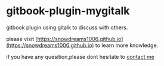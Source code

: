 # gitbook-plugin-mygitalk

gitbook plugin using gitalk to discuss with others.

please visit [https://snowdreams1006.github.io](https://snowdreams1006.github.io) to learn more knowledge.

if you have any quesition,please dont hesitate to [contact me](snowdreams1006@163.com)


